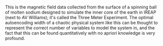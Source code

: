 This is the magnetic field data collected from the surface of a spinning ball of molten sodium designed to simulate the inner core of the earth in IREAP (next to AV Williams); it's called the Three Meter Experiment. The optimal autoencoding width of a chaotic physical system like this can be thought to represent the correct number of variables to model the system in, and the fact that this can be found quantitatively with no apriori knowledge is very profound.

